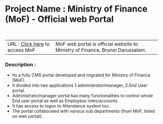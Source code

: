 <h1>Project Name : Ministry of Finance (MoF) - Official web Portal </h1><br>
<table class="table table-striped">
<tr>
<td>
 URL : <a href="http://www.mof.gov.bn">Click here</a> to access MoF 
</td>

<td>
   MoF web portal is official website to Ministry of Finance, Brunei Darussalam.
</td>
</tr>
</table>

<h3>Description :</h3>
<ul>
<li>Its a fully CMS portal developed and migrated for Ministry of Finance (MoF).</li>
<li>It divided into two applications 1.administrator/manager, 2.End User portal.</li>
<li>Administrato/manager portal has many functionalities to control whole End user portal as well as Employess roles/accounts.</li>
<li>It has access to logon to Attendance system too.</li>
<li>The portal collaborated with various sub departments (from MoF, listed on web portal).</li>
</ul>




